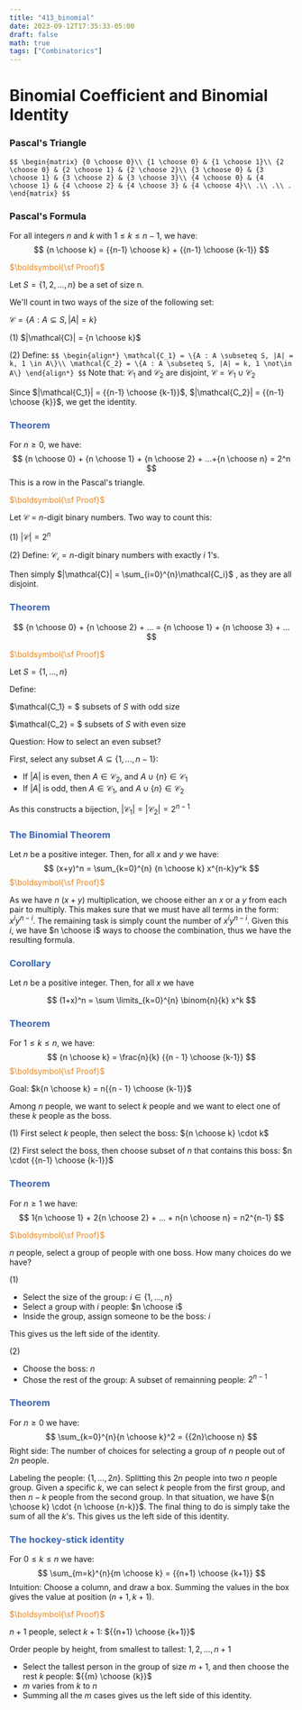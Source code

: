 ```yaml
---
title: "413_binomial"
date: 2023-09-12T17:35:33-05:00
draft: false
math: true
tags: ["Combinatorics"]
---
```



# Binomial Coefficient and Binomial Identity

### Pascal's Triangle

`$$
\begin{matrix}
{0 \choose 0}\\
{1 \choose 0} & {1 \choose 1}\\
{2 \choose 0} & {2 \choose 1} & {2 \choose 2}\\
{3 \choose 0} & {3 \choose 1} & {3 \choose 2} & {3 \choose 3}\\
{4 \choose 0} & {4 \choose 1} & {4 \choose 2} & {4 \choose 3} & {4 \choose 4}\\
.\\
.\\
.
\end{matrix}
$$`

### **Pascal's Formula**

For all integers $n$ and $k$ with $1 \leq k \leq n - 1$, we have: 
$$
{n \choose k} = {{n-1} \choose k} + {{n-1} \choose {k-1}}
$$

<span style="color:#eb861c">$\boldsymbol{\sf Proof}$</span>

Let $S = \{1, 2, ..., n\}$ be a set of size n.

We'll count in two ways of the size of the following set:

$\mathcal{C} = \{A : A \subseteq S, |A| = k\}$

(1) $|\mathcal{C}| = {n \choose k}$

(2) Define: 
`$$
\begin{align*}
  \mathcal{C_1} = \{A : A \subseteq S, |A| = k, 1 \in A\}\\
  \mathcal{C_2} = \{A : A \subseteq S, |A| = k, 1 \not\in A\}
\end{align*}
$$`
Note that: $\mathcal{C_1}$ and $\mathcal{C_2}$ are disjoint, $\mathcal{C} = \mathcal{C_1} \cup \mathcal{C_2}$

Since $|\mathcal{C_1}| = {{n-1} \choose {k-1}}$, $|\mathcal{C_2}| = {{n-1} \choose {k}}$, we get the identity.



### <span style="color:#3c66b5">$\boldsymbol{\textsf{Theorem}}$</span>

For $n \geq 0$, we have: 
$$
{n \choose 0} + {n \choose 1} + {n \choose 2} + ...+{n \choose n} = 2^n
$$
This is a row in the Pascal's triangle. 

<span style="color:#eb861c">$\boldsymbol{\sf Proof}$</span>

Let $\mathcal{C}$ = $n$-digit binary numbers. Two way to count this: 

(1) $|\mathcal{C}| = 2^n$

(2) Define: $\mathcal{C_i} = n$-digit binary numbers with exactly $i$ 1's.

Then simply $|\mathcal{C}| = \sum_{i=0}^{n}\mathcal{C_i}$   , as they are all disjoint. 



### <span style="color:#3c66b5">$\boldsymbol{\textsf{Theorem}}$</span>

$$
{n \choose 0} + {n \choose 2} + ... = {n \choose 1} + {n \choose 3} + ...
$$

<span style="color:#eb861c">$\boldsymbol{\sf Proof}$</span>

Let $S = \{1, ...,n\}$

Define: 

$\mathcal{C_1} = $ subsets of $S$ with odd size

$\mathcal{C_2} = $ subsets of $S$ with even size

Question: How to select an even subset?

First, select any subset $A \subseteq \{1, ..., n - 1\}$:

- If $|A|$ is even, then $A \in \mathcal{C_2}$, and $A \cup \{n\} \in \mathcal{C_1}$
- If $|A|$ is odd, then $A \in \mathcal{C_1}$, and $A \cup \{n\} \in \mathcal{C_2}$

As this constructs a bijection, $|\mathcal{C_1}| = |\mathcal{C_2}| = 2^{n-1}$



### <span style="color:#3c66b5">$\boldsymbol{\textsf{The Binomial Theorem}}$</span>

Let $n$ be a positive integer. Then, for all $x$ and $y$ we have: 
$$
(x+y)^n = \sum_{k=0}^{n} {n \choose k} x^{n-k}y^k
$$
<span style="color:#eb861c">$\boldsymbol{\sf Proof}$</span>

As we have $n$ $(x+y)$ multiplication, we choose either an $x$ or a $y$ from each pair to multiply. This makes sure that we must have all terms in the form: $x^iy^{n-i}$. The remaining task is simply count the number of $x^iy^{n-i}$. Given this $i$, we have $n \choose i$ ways to choose the combination, thus we have the resulting formula.

### <span style="color:#3c66b5">$\boldsymbol{\textsf{Corollary}}$</span>

Let $n$ be a positive integer. Then, for all $x$ we have

$$
(1+x)^n = \sum \limits_{k=0}^{n} \binom{n}{k} x^k
$$

### <span style="color:#3c66b5">$\boldsymbol{\textsf{Theorem}}$</span>

For $1 \leq k \leq n$, we have: 
$$
{n \choose k} = \frac{n}{k} {{n - 1} \choose {k-1}}
$$
<span style="color:#eb861c">$\boldsymbol{\sf Proof}$</span>

Goal: $k{n \choose k} = n{{n - 1} \choose {k-1}}$ 

Among $n$ people, we want to select $k$ people and we want to elect one of these $k$ people as the boss. 

(1) First select $k$ people, then select the boss: ${n \choose k} \cdot k$

(2) First select the boss, then choose subset of $n$ that contains this boss: $n \cdot {{n-1} \choose {k-1}}$



### <span style="color:#3c66b5">$\boldsymbol{\textsf{Theorem}}$</span>

For $n\geq 1$ we have: 
$$
1{n \choose 1} + 2{n \choose 2} + ... + n{n \choose n} = n2^{n-1}
$$



<span style="color:#eb861c">$\boldsymbol{\sf Proof}$</span>

$n$ people, select a group of people with one boss. How many choices do we have?

(1)

- Select the size of the group: $i \in \{1, ..., n\}$
- Select a group with $i$ people: $n \choose i$
- Inside the group, assign someone to be the boss: $i$

This gives us the left side of the identity.

(2)

- Choose the boss: $n$
- Chose the rest of the group: A subset of remainning people: $2^{n-1}$

### <span style="color:#3c66b5">$\boldsymbol{\textsf{Theorem}}$</span>

For $n \geq 0$ we have:
$$
\sum_{k=0}^{n}{n \choose k}^2 = {{2n}\choose n}
$$
Right side: The number of choices for selecting a group of $n$ people out of $2n$ people.

Labeling the people: $\{1, ..., 2n\}$. Splitting this $2n$ people into two $n$ people group. Given a specific $k$, we can select $k$ people from the first group, and then $n-k$ people from the second group. In that situation, we have ${n \choose k} \cdot {n \choose {n-k}}$. The final thing to do is simply take the sum of all the $k$'s. This gives us the left side of this identity.

### <span style="color:#3c66b5">$\boldsymbol{\textsf{The hockey-stick identity}}$</span>

For $0 \leq k \leq n$ we have: 
$$
\sum_{m=k}^{n}{m \choose k} = {{n+1} \choose {k+1}}
$$
Intuition: Choose a column, and draw a box. Summing the values in the box gives the value at position $(n+1, k+1)$.

<span style="color:#eb861c">$\boldsymbol{\sf Proof}$</span>

$n+1$ people, select $k+1$: ${{n+1} \choose {k+1}}$

Order people by height, from smallest to tallest: $1, 2, ..., n+1$

- Select the tallest person in the group of size $m+1$, and then choose the rest $k$ people: ${{m} \choose {k}}$
- $m$ varies from $k$ to $n$
- Summing all the $m$ cases gives us the left side of this identity.

